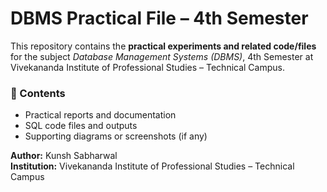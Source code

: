 # DBMS Practical File – 4th Semester

This repository contains the **practical experiments and related code/files** for the subject _Database Management Systems (DBMS)_, 4th Semester at Vivekananda Institute of Professional Studies – Technical Campus.

### 📘 Contents

- Practical reports and documentation
- SQL code files and outputs
- Supporting diagrams or screenshots (if any)

**Author:** Kunsh Sabharwal  
**Institution:** Vivekananda Institute of Professional Studies – Technical Campus
